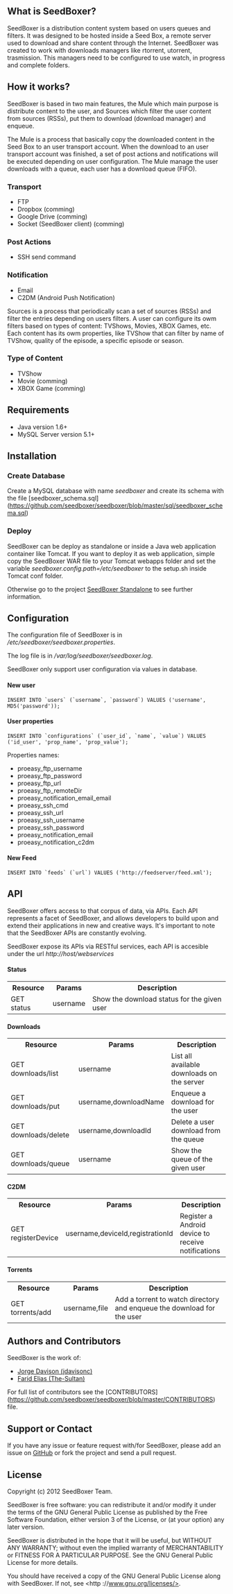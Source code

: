 ## What is SeedBoxer?
SeedBoxer is a distribution content system based on users queues and filters. It was designed to be hosted inside a Seed Box, a remote server used to download and share content through the Internet. 
SeedBoxer was created to work with downloads managers like rtorrent, utorrent, trasmission. This managers need to be configured to use watch, in progress and complete folders.

## How it works?

SeedBoxer is based in two main features, the Mule which main purpose is distribute content to the user, and Sources which filter the user content from sources (RSSs), put them to download (download manager) and enqueue.

The Mule is a process that basically copy the downloaded content in the Seed Box to an user transport account. When the download to an user transport account was finished, a set of post actions and notifications will be executed depending on user configuration. The Mule manage the user downloads with a queue, each user has a download queue (FIFO).

### Transport
*   FTP
*   Dropbox (comming)
*   Google Drive (comming)
*   Socket (SeedBoxer client) (comming)

### Post Actions
*   SSH send command

### Notification
*   Email
*   C2DM (Android Push Notification)

Sources is a process that periodically scan a set of sources (RSSs) and filter the entries depending on users filters. A user can configure its owm filters based on types of content: TVShows, Movies, XBOX Games, etc. Each content has its owm properties, like TVShow that can filter by name of TVShow, quality of the episode, a specific episode or season.

### Type of Content
*   TVShow
*   Movie (comming)
*   XBOX Game (comming)

## Requirements

*   Java version 1.6+
*   MySQL Server version 5.1+

## Installation

### Create Database

Create a MySQL database with name *seedboxer* and create its schema with the file [seedboxer_schema.sql] (https://github.com/seedboxer/seedboxer/blob/master/sql/seedboxer_schema.sql)

### Deploy

SeedBoxer can be deploy as standalone or inside a Java web application container like Tomcat. If you want to deploy it as web application, simple copy the SeedBoxer WAR file to your Tomcat webapps folder and set the variable *seedboxer.config.path=/etc/seedboxer* to the setup.sh inside Tomcat conf folder.

Otherwise go to the project [SeedBoxer Standalone](https://github.com/seedboxer/seedboxer-standalone) to see further information.

## Configuration

The configuration file of SeedBoxer is in */etc/seedboxer/seedboxer.properties*.

The log file is in */var/log/seedboxer/seedboxer.log*.

SeedBoxer only support user configuration via values in database.

#### New user
```mysql
INSERT INTO `users` (`username`, `password`) VALUES ('username', MD5('password'));
```

#### User properties
```mysql
INSERT INTO `configurations` (`user_id`, `name`, `value`) VALUES ('id_user', 'prop_name', 'prop_value');
```

Properties names:
*   proeasy_ftp_username
*   proeasy_ftp_password
*   proeasy_ftp_url
*   proeasy_ftp_remoteDir
*   proeasy_notification_email_email
*   proeasy_ssh_cmd
*   proeasy_ssh_url
*   proeasy_ssh_username
*   proeasy_ssh_password
*   proeasy_notification_email
*   proeasy_notification_c2dm

#### New Feed
```mysql
INSERT INTO `feeds` (`url`) VALUES ('http://feedserver/feed.xml');
```

## API

SeedBoxer offers access to that corpus of data, via APIs. Each API represents a facet of SeedBoxer, and allows developers to build upon and extend their applications in new and creative ways. It's important to note that the SeedBoxer APIs are constantly evolving.

SeedBoxer expose its APIs via RESTful services, each API is accesible under the url *http://host/webservices*

#### Status
<table>
  <tr>
    <th>Resource</th><th>Params</th><th>Description</th>
  </tr>
  <tr>
    <td>GET status</td><td>username</td><td>Show the download status for the given user</td>
  </tr>
</table>

#### Downloads
<table>
  <tr>
    <th>Resource</th><th>Params</th><th>Description</th>
  </tr>
  <tr>
    <td>GET downloads/list</td><td>username</td><td>List all available downloads on the server</td>
  </tr>
  <tr>
    <td>GET downloads/put</td><td>username,downloadName</td><td>Enqueue a download for the user</td>
  </tr>
  <tr>
    <td>GET downloads/delete</td><td>username,downloadId</td><td>Delete a user download from the queue</td>
  </tr>
  <tr>
    <td>GET downloads/queue</td><td>username</td><td>Show the queue of the given user</td>
  </tr>
</table>

#### C2DM
<table>
  <tr>
    <th>Resource</th><th>Params</th><th>Description</th>
  </tr>
  <tr>
    <td>GET registerDevice</td><td>username,deviceId,registrationId</td><td>Register a Android device to receive notifications</td>
  </tr>
</table>

#### Torrents
<table>
  <tr>
    <th>Resource</th><th>Params</th><th>Description</th>
  </tr>
  <tr>
    <td>GET torrents/add</td><td>username,file</td><td>Add a torrent to watch directory and enqueue the download for the user</td>
  </tr>
</table>


## Authors and Contributors
SeedBoxer is the work of:
*   [Jorge Davison (jdavisonc)](http://github.com/jdavisonc)
*   [Farid Elias (The-Sultan)](http://github.com/the-sultan)

For full list of contributors see the [CONTRIBUTORS]  (https://github.com/seedboxer/seedboxer/blob/master/CONTRIBUTORS) file.

## Support or Contact

If you have any issue or feature request with/for SeedBoxer, please add an issue on [GitHub](https://github.com/seedboxer/seedboxer/issues) or fork the project and send a pull request.


## License

Copyright (c) 2012 SeedBoxer Team.

SeedBoxer is free software: you can redistribute it and/or modify it under the terms of the GNU General Public License as published by the Free Software Foundation, either version 3 of the License, or (at your option) any later version.

SeedBoxer is distributed in the hope that it will be useful, but WITHOUT ANY WARRANTY; without even the implied warranty of MERCHANTABILITY or FITNESS FOR A PARTICULAR PURPOSE.  See the GNU General Public License for more details.

You should have received a copy of the GNU General Public License along with SeedBoxer.  If not, see <http ://www.gnu.org/licenses/>.
